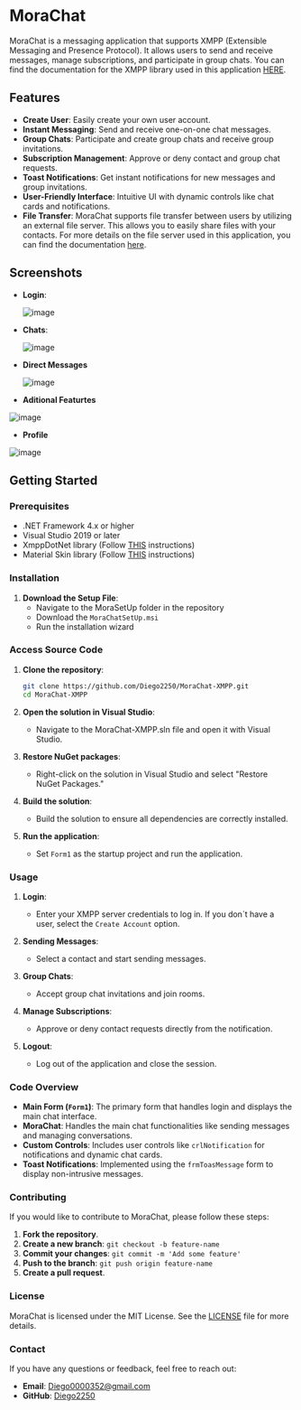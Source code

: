 # MoraChat

MoraChat is a messaging application that supports XMPP (Extensible Messaging and Presence Protocol). It allows users to send and receive messages, manage subscriptions, and participate in group chats. You can find the documentation for the XMPP library used in this application [HERE](https://xmppdotnet.org).

## Features

- **Create User**: Easily create your own user account.
- **Instant Messaging**: Send and receive one-on-one chat messages.
- **Group Chats**: Participate and create group chats and receive group invitations.
- **Subscription Management**: Approve or deny contact and group chat requests.
- **Toast Notifications**: Get instant notifications for new messages and group invitations.
- **User-Friendly Interface**: Intuitive UI with dynamic controls like chat cards and notifications.
- **File Transfer**: MoraChat supports file transfer between users by utilizing an external file server. This allows you to easily share files with your contacts. For more details on the file server used in this application, you can find the documentation [here](https://github.com/markalbrand56/XMPP-File-Server).

## Screenshots

- **Login**:
  
  ![image](https://github.com/user-attachments/assets/f17ef1ac-ec17-445e-a24f-0d2781f33122)

- **Chats**:

  ![image](https://github.com/user-attachments/assets/edbefda7-65e4-4bed-bce0-55583225cd78)

- **Direct Messages**

  ![image](https://github.com/user-attachments/assets/03747e86-5239-4218-858b-14762c3ab726)

-  **Aditional Featurtes**

  ![image](https://github.com/user-attachments/assets/79cccbcd-0f67-47fd-8b74-46fb489eb46d)

-  **Profile**

  ![image](https://github.com/user-attachments/assets/58ab871e-b05f-4a68-9833-3356a50865e2)


## Getting Started

### Prerequisites

- .NET Framework 4.x or higher
- Visual Studio 2019 or later
- XmppDotNet library (Follow [THIS](https://xmppdotnet.org/docs/install-from-nuget/) instructions)
- Material Skin library (Follow [THIS](https://www.nuget.org/packages/MaterialSkin.2/) instructions)

### Installation
1. **Download the Setup File**:
   - Navigate to the MoraSetUp folder in the repository
   - Download the `MoraChatSetUp.msi`
   - Run the installation wizard


### Access Source Code

1. **Clone the repository**:
   ```bash
   git clone https://github.com/Diego2250/MoraChat-XMPP.git
   cd MoraChat-XMPP
   ```

2. **Open the solution in Visual Studio**:
   - Navigate to the MoraChat-XMPP.sln file and open it with Visual Studio.

3. **Restore NuGet packages**:
   - Right-click on the solution in Visual Studio and select "Restore NuGet Packages."

4. **Build the solution**:
   - Build the solution to ensure all dependencies are correctly installed.

5. **Run the application**:
   - Set `Form1` as the startup project and run the application.

### Usage

1. **Login**:
   - Enter your XMPP server credentials to log in. If you don´t have a user, select the `Create Account` option.
   
2. **Sending Messages**:
   - Select a contact and start sending messages.
   
3. **Group Chats**:
   - Accept group chat invitations and join rooms.
   
4. **Manage Subscriptions**:
   - Approve or deny contact requests directly from the notification.

5. **Logout**:
   - Log out of the application and close the session.

### Code Overview

- **Main Form (`Form1`)**: The primary form that handles login and displays the main chat interface.
- **MoraChat**: Handles the main chat functionalities like sending messages and managing conversations.
- **Custom Controls**: Includes user controls like `crlNotification` for notifications and dynamic chat cards.
- **Toast Notifications**: Implemented using the `frmToasMessage` form to display non-intrusive messages.

### Contributing

If you would like to contribute to MoraChat, please follow these steps:

1. **Fork the repository**.
2. **Create a new branch**: `git checkout -b feature-name`
3. **Commit your changes**: `git commit -m 'Add some feature'`
4. **Push to the branch**: `git push origin feature-name`
5. **Create a pull request**.

### License

MoraChat is licensed under the MIT License. See the [LICENSE](LICENSE) file for more details.

### Contact

If you have any questions or feedback, feel free to reach out:

- **Email**: Diego0000352@gmail.com
- **GitHub**: [Diego2250](https://github.com/Diego2250)

